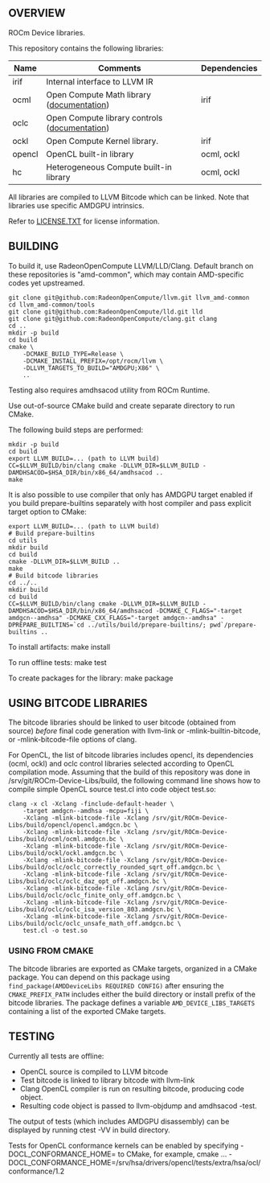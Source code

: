## OVERVIEW

ROCm Device libraries.

This repository contains the following libraries:

| **Name** | **Comments** | **Dependencies** |
| --- | --- | --- |
| irif | Internal interface to LLVM IR | |
| ocml | Open Compute Math library ([documentation](doc/OCML.md)) | irif |
| oclc | Open Compute library controls ([documentation](doc/OCML.md#controls)) | |
| ockl | Open Compute Kernel library. | irif |
| opencl | OpenCL built-in library | ocml, ockl |
| hc | Heterogeneous Compute built-in library | ocml, ockl |

All libraries are compiled to LLVM Bitcode which can be linked. Note that libraries use specific AMDGPU intrinsics.

Refer to [LICENSE.TXT](LICENSE.TXT) for license information.

## BUILDING

To build it, use RadeonOpenCompute LLVM/LLD/Clang. Default branch on these
repositories is "amd-common", which may contain AMD-specific codes yet
upstreamed.

    git clone git@github.com:RadeonOpenCompute/llvm.git llvm_amd-common
    cd llvm_amd-common/tools
    git clone git@github.com:RadeonOpenCompute/lld.git lld
    git clone git@github.com:RadeonOpenCompute/clang.git clang
    cd ..
    mkdir -p build
    cd build
    cmake \
        -DCMAKE_BUILD_TYPE=Release \
        -DCMAKE_INSTALL_PREFIX=/opt/rocm/llvm \
        -DLLVM_TARGETS_TO_BUILD="AMDGPU;X86" \
        ..

Testing also requires amdhsacod utility from ROCm Runtime.

Use out-of-source CMake build and create separate directory to run CMake.

The following build steps are performed:

    mkdir -p build
    cd build
    export LLVM_BUILD=... (path to LLVM build)
    CC=$LLVM_BUILD/bin/clang cmake -DLLVM_DIR=$LLVM_BUILD -DAMDHSACOD=$HSA_DIR/bin/x86_64/amdhsacod ..
    make

It is also possible to use compiler that only has AMDGPU target enabled if you build prepare-builtins separately
with host compiler and pass explicit target option to CMake:

    export LLVM_BUILD=... (path to LLVM build)
    # Build prepare-builtins
    cd utils
    mkdir build
    cd build
    cmake -DLLVM_DIR=$LLVM_BUILD ..
    make
    # Build bitcode libraries
    cd ../..
    mkdir build
    cd build
    CC=$LLVM_BUILD/bin/clang cmake -DLLVM_DIR=$LLVM_BUILD -DAMDHSACOD=$HSA_DIR/bin/x86_64/amdhsacod -DCMAKE_C_FLAGS="-target amdgcn--amdhsa" -DCMAKE_CXX_FLAGS="-target amdgcn--amdhsa" -DPREPARE_BUILTINS=`cd ../utils/build/prepare-builtins/; pwd`/prepare-builtins ..

To install artifacts:
    make install

To run offline tests:
    make test

To create packages for the library:
   make package

## USING BITCODE LIBRARIES

The bitcode libraries should be linked to user bitcode (obtained from source) *before* final code generation
with llvm-link or -mlink-builtin-bitcode, or -mlink-bitcode-file options of clang.

For OpenCL, the list of bitcode libraries includes opencl, its dependencies (ocml, ockl)
and oclc control libraries selected according to OpenCL compilation mode.  Assuming that the build
of this repository was done in /srv/git/ROCm-Device-Libs/build, the following command line
shows how to compile simple OpenCL source test.cl into code object test.so:

    clang -x cl -Xclang -finclude-default-header \
        -target amdgcn--amdhsa -mcpu=fiji \
        -Xclang -mlink-bitcode-file -Xclang /srv/git/ROCm-Device-Libs/build/opencl/opencl.amdgcn.bc \
        -Xclang -mlink-bitcode-file -Xclang /srv/git/ROCm-Device-Libs/build/ocml/ocml.amdgcn.bc \
        -Xclang -mlink-bitcode-file -Xclang /srv/git/ROCm-Device-Libs/build/ockl/ockl.amdgcn.bc \
        -Xclang -mlink-bitcode-file -Xclang /srv/git/ROCm-Device-Libs/build/oclc/oclc_correctly_rounded_sqrt_off.amdgcn.bc \
        -Xclang -mlink-bitcode-file -Xclang /srv/git/ROCm-Device-Libs/build/oclc/oclc_daz_opt_off.amdgcn.bc \
        -Xclang -mlink-bitcode-file -Xclang /srv/git/ROCm-Device-Libs/build/oclc/oclc_finite_only_off.amdgcn.bc \
        -Xclang -mlink-bitcode-file -Xclang /srv/git/ROCm-Device-Libs/build/oclc/oclc_isa_version_803.amdgcn.bc \
        -Xclang -mlink-bitcode-file -Xclang /srv/git/ROCm-Device-Libs/build/oclc/oclc_unsafe_math_off.amdgcn.bc \
        test.cl -o test.so

### USING FROM CMAKE

The bitcode libraries are exported as CMake targets, organized in a CMake
package. You can depend on this package using
`find_package(AMDDeviceLibs REQUIRED CONFIG)` after ensuring the
`CMAKE_PREFIX_PATH` includes either the build directory or install prefix of
the bitcode libraries. The package defines a variable
`AMD_DEVICE_LIBS_TARGETS` containing a list of the exported CMake
targets.

## TESTING

Currently all tests are offline:
 * OpenCL source is compiled to LLVM bitcode
 * Test bitcode is linked to library bitcode with llvm-link
 * Clang OpenCL compiler is run on resulting bitcode, producing code object.
 * Resulting code object is passed to llvm-objdump and amdhsacod -test.

The output of tests (which includes AMDGPU disassembly) can be displayed by running ctest -VV in build directory.

Tests for OpenCL conformance kernels can be enabled by specifying -DOCL_CONFORMANCE_HOME=<path> to CMake, for example,
  cmake ... -DOCL_CONFORMANCE_HOME=/srv/hsa/drivers/opencl/tests/extra/hsa/ocl/conformance/1.2
